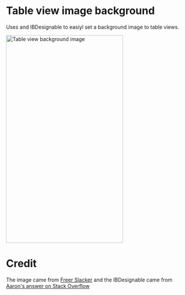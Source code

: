 # Table view image background
Uses and IBDesignable to easiyl set a background image to table views.

<img src="https://raw.githubusercontent.com/jkereako/tableview-background-image/master/screen-cap.png" alt="Table view background image" width="320" height="568" />

# Credit
The image came from [Freer Slacker][slacker] and the IBDesignable came from [Aaron's answer on Stack Overflow][so]

[slacker]: https://www.asia.si.edu/collections/wallpaper/
[so]: http://stackoverflow.com/questions/5825397/uitableview-background-image#32215518

